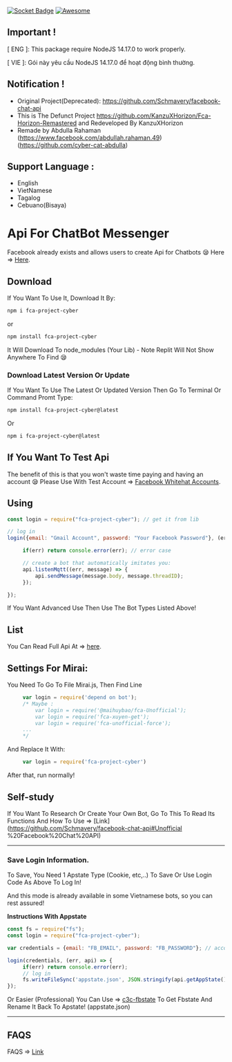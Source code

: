 [![Socket Badge](https://socket.dev/api/badge/npm/package/fca-project-cyber)](https://socket.dev/npm/package/fca-project-cyber)
[![Awesome](https://cdn.rawgit.com/sindresorhus/awesome/d7305f38d29fed78fa85652e3a63e154dd8e8829/media/badge.svg)](https://github.com/cyber-cat-abdulla)

## Important !

[ ENG ]: This package require NodeJS 14.17.0 to work properly.

[ VIE ]: Gói này yêu cầu NodeJS 14.17.0 để hoạt động bình thường.

## Notification !

+ Original Project(Deprecated): https://github.com/Schmavery/facebook-chat-api
+ This is The Defunct Project https://github.com/KanzuXHorizon/Fca-Horizon-Remastered and Redeveloped By KanzuXHorizon
+ Remade by Abdulla Rahaman (https://www.facebook.com/abdullah.rahaman.49) (https://github.com/cyber-cat-abdulla)

## Support Language :

+ English
+ VietNamese
+ Tagalog
+ Cebuano(Bisaya)

# Api For ChatBot Messenger

Facebook already exists and allows users to create Api for Chatbots 😪 Here => [Here](https://developers.facebook.com/docs/messenger-platform).

## Download

If You Want To Use It, Download It By:
```bash
npm i fca-project-cyber
```
or
```bash
npm install fca-project-cyber
```

It Will Download To node_modules (Your Lib) - Note Replit Will Not Show Anywhere To Find 😪

### Download Latest Version Or Update

If You Want To Use The Latest Or Updated Version Then Go To Terminal Or Command Promt Type:
```bash
npm install fca-project-cyber@latest
```
Or
```bash
npm i fca-project-cyber@latest
```

## If You Want To Test Api

The benefit of this is that you won't waste time paying and having an account 😪
Please Use With Test Account => [Facebook Whitehat Accounts](https://www.facebook.com/whitehat/accounts/).

## Using

```javascript
const login = require("fca-project-cyber"); // get it from lib

// log in
login({email: "Gmail Account", password: "Your Facebook Password"}, (err, api) => {

     if(err) return console.error(err); // error case

     // create a bot that automatically imitates you:
     api.listenMqtt((err, message) => {
         api.sendMessage(message.body, message.threadID);
     });

});
```

If You Want Advanced Use Then Use The Bot Types Listed Above!

## List

You Can Read Full Api At => [here](DOCS.md).

## Settings For Mirai:

You Need To Go To File Mirai.js, Then Find Line
```js
     var login = require('depend on bot');
     /* Maybe :
         var login = require('@maihuybao/fca-Unofficial');
         var login = require('fca-xuyen-get');
         var login = require('fca-unofficial-force');
     ...
     */
```

And Replace It With:

```js
     var login = require('fca-project-cyber')
```

After that, run normally!

## Self-study

If You Want To Research Or Create Your Own Bot, Go To This To Read Its Functions And How To Use => [Link](https://github.com/Schmavery/facebook-chat-api#Unofficial %20Facebook%20Chat%20API)

------------------------------------

### Save Login Information.

To Save, You Need 1 Apstate Type (Cookie, etc,..) To Save Or Use Login Code As Above To Log In!

And this mode is already available in some Vietnamese bots, so you can rest assured!

__Instructions With Appstate__

```js
const fs = require("fs");
const login = require("fca-project-cyber");

var credentials = {email: "FB_EMAIL", password: "FB_PASSWORD"}; // account information

login(credentials, (err, api) => {
     if(err) return console.error(err);
     // log in
     fs.writeFileSync('appstate.json', JSON.stringify(api.getAppState(), null,'\t')); //create appstate
});
```

Or Easier (Professional) You Can Use => [c3c-fbstate](https://github.com/c3cbot/c3c-fbstate) To Get Fbstate And Rename It Back To Apstate! (appstate.json)

------------------------------------

## FAQS

FAQS => [Link](https://github.com/Schmavery/facebook-chat-api#FAQS)
